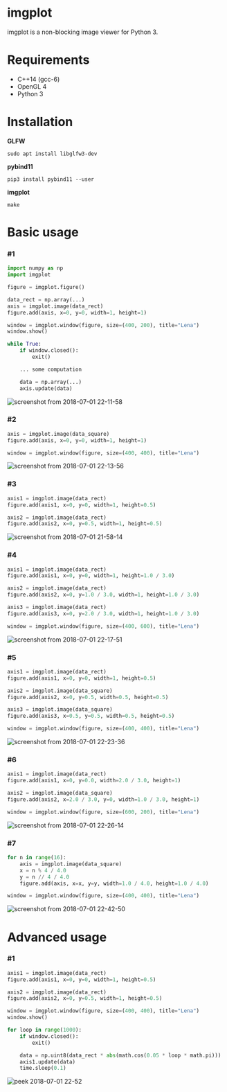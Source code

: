 # imgplot

imgplot is a non-blocking image viewer for Python 3.

# Requirements

- C++14 (gcc-6)
- OpenGL 4
- Python 3

# Installation

**GLFW**

```
sudo apt install libglfw3-dev
```
**pybind11**

```
pip3 install pybind11 --user
```
**imgplot**

```
make
```

# Basic usage

### #1

```python
import numpy as np
import imgplot

figure = imgplot.figure()

data_rect = np.array(...)
axis = imgplot.image(data_rect)
figure.add(axis, x=0, y=0, width=1, height=1)

window = imgplot.window(figure, size=(400, 200), title="Lena")
window.show()

while True:
    if window.closed():
        exit()

    ... some computation

    data = np.array(...)
    axis.update(data)
```

![screenshot from 2018-07-01 22-11-58](https://user-images.githubusercontent.com/15250418/42134687-ce1a90bc-7d7b-11e8-93cb-3614703d7383.png)

### #2

```python
axis = imgplot.image(data_square)
figure.add(axis, x=0, y=0, width=1, height=1)

window = imgplot.window(figure, size=(400, 400), title="Lena")
```

![screenshot from 2018-07-01 22-13-56](https://user-images.githubusercontent.com/15250418/42134729-5af54716-7d7c-11e8-97b3-5db463a9069c.png)


### #3

```python
axis1 = imgplot.image(data_rect)
figure.add(axis1, x=0, y=0, width=1, height=0.5)

axis2 = imgplot.image(data_rect)
figure.add(axis2, x=0, y=0.5, width=1, height=0.5)
```

![screenshot from 2018-07-01 21-58-14](https://user-images.githubusercontent.com/15250418/42134638-d91ff0fc-7d7a-11e8-8d44-27404e0407b0.png)

### #4

```python
axis1 = imgplot.image(data_rect)
figure.add(axis1, x=0, y=0, width=1, height=1.0 / 3.0)

axis2 = imgplot.image(data_rect)
figure.add(axis2, x=0, y=1.0 / 3.0, width=1, height=1.0 / 3.0)

axis3 = imgplot.image(data_rect)
figure.add(axis3, x=0, y=2.0 / 3.0, width=1, height=1.0 / 3.0)

window = imgplot.window(figure, size=(400, 600), title="Lena")
```

![screenshot from 2018-07-01 22-17-51](https://user-images.githubusercontent.com/15250418/42134762-9d7f978a-7d7c-11e8-8076-090ff94288f7.png)

### #5

```python
axis1 = imgplot.image(data_rect)
figure.add(axis1, x=0, y=0, width=1, height=0.5)

axis2 = imgplot.image(data_square)
figure.add(axis2, x=0, y=0.5, width=0.5, height=0.5)

axis3 = imgplot.image(data_square)
figure.add(axis3, x=0.5, y=0.5, width=0.5, height=0.5)

window = imgplot.window(figure, size=(400, 400), title="Lena")
```

![screenshot from 2018-07-01 22-23-36](https://user-images.githubusercontent.com/15250418/42134816-79d70e0c-7d7d-11e8-856f-16328cc3fef3.png)

### #6

```python
axis1 = imgplot.image(data_rect)
figure.add(axis1, x=0, y=0.0, width=2.0 / 3.0, height=1)

axis2 = imgplot.image(data_square)
figure.add(axis2, x=2.0 / 3.0, y=0, width=1.0 / 3.0, height=1)

window = imgplot.window(figure, size=(600, 200), title="Lena")
```

![screenshot from 2018-07-01 22-26-14](https://user-images.githubusercontent.com/15250418/42134843-d28d525e-7d7d-11e8-8721-292b6742e179.png)


### #7

```python
for n in range(16):
    axis = imgplot.image(data_square)
    x = n % 4 / 4.0
    y = n // 4 / 4.0
    figure.add(axis, x=x, y=y, width=1.0 / 4.0, height=1.0 / 4.0)

window = imgplot.window(figure, size=(400, 400), title="Lena")
```

![screenshot from 2018-07-01 22-42-50](https://user-images.githubusercontent.com/15250418/42135022-5d4b8e86-7d80-11e8-8c67-73744e4fc045.png)


# Advanced usage

### #1

```python
axis1 = imgplot.image(data_rect)
figure.add(axis1, x=0, y=0, width=1, height=0.5)

axis2 = imgplot.image(data_rect)
figure.add(axis2, x=0, y=0.5, width=1, height=0.5)

window = imgplot.window(figure, size=(400, 400), title="Lena")
window.show()

for loop in range(1000):
    if window.closed():
        exit()

    data = np.uint8(data_rect * abs(math.cos(0.05 * loop * math.pi)))
    axis1.update(data)
    time.sleep(0.1)

```

![peek 2018-07-01 22-52](https://user-images.githubusercontent.com/15250418/42135087-6be9b7dc-7d81-11e8-8c37-3bbde933b642.gif)
